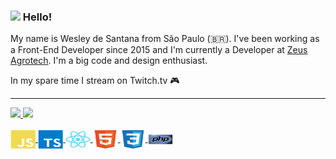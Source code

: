 ### <img src="https://media.giphy.com/media/hvRJCLFzcasrR4ia7z/giphy.gif" width="30px"> Hello!

My name is Wesley de Santana from São Paulo (🇧🇷). I've been working as a Front-End Developer since 2015 and I'm currently a Developer at [Zeus Agrotech](https://www.zeusagro.com/). I'm a big code and design enthusiast.

In my spare time I stream on Twitch.tv :video_game:
____

<div>
  <a href="https://github.com/wesley-santana">
  <img height="180em" src="https://github-readme-stats.vercel.app/api?username=wesley-santana&show_icons=true&theme=dark&include_all_commits=true&count_private=true"/>
  <img height="180em" src="https://github-readme-stats.vercel.app/api/top-langs/?username=wesley-santana&layout=compact&langs_count=7&theme=dark"/>
</div>
  
  <div style="display: inline_block"><br>
  <img align="center" alt="Js" height="30" width="40" src="https://raw.githubusercontent.com/devicons/devicon/master/icons/javascript/javascript-plain.svg">
  <img align="center" alt="Ts" height="30" width="40" src="https://raw.githubusercontent.com/devicons/devicon/master/icons/typescript/typescript-plain.svg">
  <img align="center" alt="React" height="30" width="40" src="https://raw.githubusercontent.com/devicons/devicon/master/icons/react/react-original.svg">
  <img align="center" alt="HTML" height="30" width="40" src="https://raw.githubusercontent.com/devicons/devicon/master/icons/html5/html5-original.svg">
  <img align="center" alt="CSS" height="30" width="40" src="https://raw.githubusercontent.com/devicons/devicon/master/icons/css3/css3-original.svg">
  <img align="center" alt="PHP" height="30" width="40" src="https://raw.githubusercontent.com/devicons/devicon/master/icons/php/php-original.svg">
</div>
